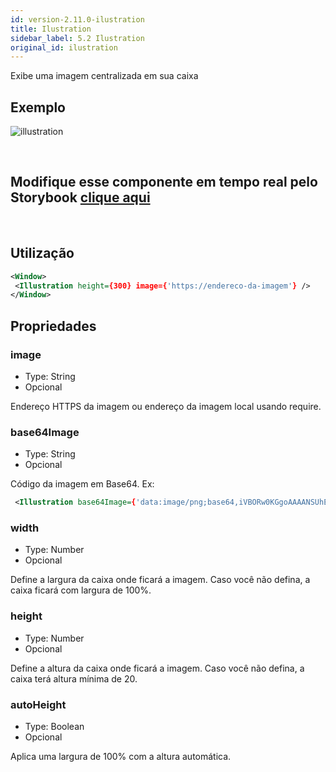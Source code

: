 ```yaml
---
id: version-2.11.0-ilustration
title: Ilustration
sidebar_label: 5.2 Ilustration
original_id: ilustration
---
```


Exibe uma imagem centralizada em sua caixa

## Exemplo

![illustration](assets/images_components/v2.0.0/illustration.jpg)

<br>

## Modifique esse componente em tempo real pelo Storybook [clique aqui](https://ame-miniapp-components.calindra.com.br/storybook/?path=/story/ilustra%C3%A7%C3%B5es-illustration--basic)

<br>

## Utilização

```xml
<Window>
 <Illustration height={300} image={'https://endereco-da-imagem'} />
</Window>
```

## Propriedades

### image

- Type: String
- Opcional

Endereço HTTPS da imagem ou endereço da imagem local usando require.

### base64Image

- Type: String
- Opcional

Código da imagem em Base64. Ex:

```xml
 <Illustration base64Image={'data:image/png;base64,iVBORw0KGgoAAAANSUhEUgAAAXkAAABgCA...'} />
```

### width

- Type: Number
- Opcional

Define a largura da caixa onde ficará a imagem.
Caso você não defina, a caixa ficará com largura de 100%.

### height

- Type: Number
- Opcional

Define a altura da caixa onde ficará a imagem.
Caso você não defina, a caixa terá altura mínima de 20.

### autoHeight

- Type: Boolean
- Opcional

Aplica uma largura de 100% com a altura automática.